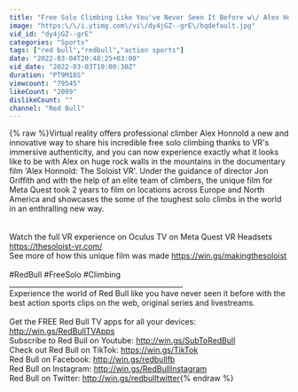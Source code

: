 ```yaml
---
title: "Free Solo Climbing Like You've Never Seen It Before w\/ Alex Honnold"
image: "https:\/\/i.ytimg.com\/vi\/dy4jGZ--grE\/hqdefault.jpg"
vid_id: "dy4jGZ--grE"
categories: "Sports"
tags: ["red bull","redbull","action sports"]
date: "2022-03-04T20:48:25+03:00"
vid_date: "2022-03-03T10:00:30Z"
duration: "PT9M18S"
viewcount: "79545"
likeCount: "2009"
dislikeCount: ""
channel: "Red Bull"
---
```

{% raw %}Virtual reality offers professional climber Alex Honnold a new and innovative way to share his incredible free solo climbing thanks to VR's immersive authenticity, and you can now experience exactly what it looks like to be with Alex on huge rock walls in the mountains in the documentary film 'Alex Honnold: The Soloist VR'. Under the guidance of director Jon Griffith and with the help of an elite team of climbers, the unique film for Meta Quest took 2 years to film on locations across Europe and North America and showcases the some of the toughest solo climbs in the world in an enthralling new way. <br /><br /><br />Watch the full VR experience on Oculus TV on Meta Quest VR Headsets <a rel="nofollow" target="blank" href="https://thesoloist-vr.com/">https://thesoloist-vr.com/</a> <br />See more of how this unique film was made <a rel="nofollow" target="blank" href="https://win.gs/makingthesoloist">https://win.gs/makingthesoloist</a><br /><br />#RedBull #FreeSolo #Climbing<br />_________________________________________________<br />Experience the world of Red Bull like you have never seen it before with the best action sports clips on the web, original series and livestreams.<br /><br />Get the FREE Red Bull TV apps for all your devices: <a rel="nofollow" target="blank" href="http://win.gs/RedBullTVApps">http://win.gs/RedBullTVApps</a>  <br />Subscribe to Red Bull on Youtube: <a rel="nofollow" target="blank" href="http://win.gs/SubToRedBull">http://win.gs/SubToRedBull</a><br />Check out Red Bull on TikTok: <a rel="nofollow" target="blank" href="https://win.gs/TikTok">https://win.gs/TikTok</a><br />Red Bull on Facebook: <a rel="nofollow" target="blank" href="http://win.gs/redbullfb">http://win.gs/redbullfb</a><br />Red Bull on Instagram: <a rel="nofollow" target="blank" href="http://win.gs/RedBullInstagram">http://win.gs/RedBullInstagram</a><br />Red Bull on Twitter: <a rel="nofollow" target="blank" href="http://win.gs/redbulltwitter">http://win.gs/redbulltwitter</a>{% endraw %}
